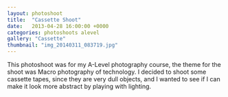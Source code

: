 ```yaml
---
layout: photoshoot
title:  "Cassette Shoot"
date:   2013-04-28 16:00:00 +0000
categories: photoshoots alevel
gallery: "Cassette"
thumbnail: "img_20140311_083719.jpg"
---
```

This photoshoot was for my A-Level photography course, the theme for the shoot was Macro photography of technology. I decided to shoot some cassette tapes, since they are very dull objects, and I wanted to see if I can make it look more abstract by playing with lighting.
